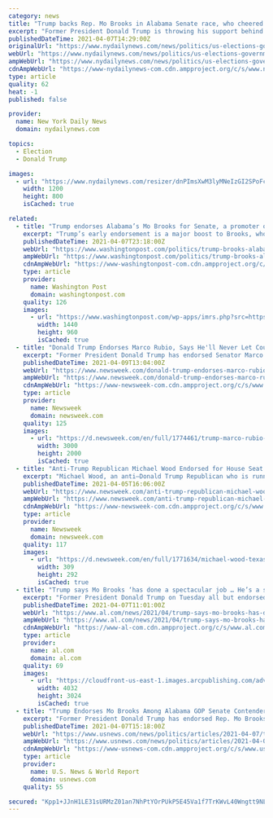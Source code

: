 ```yaml
---
category: news
title: "Trump backs Rep. Mo Brooks in Alabama Senate race, who cheered Capitol rioters for ‘kicking ass’"
excerpt: "Former President Donald Trump is throwing his support behind Rep. Mo Brooks in next year’s Alabama Senate race, a staunch supporter who cheered the Jan. 6 crowd at the Capitol for “taking down names and kicking ass."
publishedDateTime: 2021-04-07T14:29:00Z
originalUrl: "https://www.nydailynews.com/news/politics/us-elections-government/ny-trump-mo-brooks-alabama-senate-20210407-j37dwr3flbcd3dghai7oken2ua-story.html"
webUrl: "https://www.nydailynews.com/news/politics/us-elections-government/ny-trump-mo-brooks-alabama-senate-20210407-j37dwr3flbcd3dghai7oken2ua-story.html"
ampWebUrl: "https://www.nydailynews.com/news/politics/us-elections-government/ny-trump-mo-brooks-alabama-senate-20210407-j37dwr3flbcd3dghai7oken2ua-story.html?outputType=amp"
cdnAmpWebUrl: "https://www-nydailynews-com.cdn.ampproject.org/c/s/www.nydailynews.com/news/politics/us-elections-government/ny-trump-mo-brooks-alabama-senate-20210407-j37dwr3flbcd3dghai7oken2ua-story.html?outputType=amp"
type: article
quality: 62
heat: -1
published: false

provider:
  name: New York Daily News
  domain: nydailynews.com

topics:
  - Election
  - Donald Trump

images:
  - url: "https://www.nydailynews.com/resizer/dnPImsXwM3lyMNeIzGI2SPoFcG8=/1200x0/top/cloudfront-us-east-1.images.arcpublishing.com/tronc/H6KA7POU45DLBDWXB2NPXLDGAA.jpg"
    width: 1200
    height: 800
    isCached: true

related:
  - title: "Trump endorses Alabama’s Mo Brooks for Senate, a promoter of his false claims of a stolen election"
    excerpt: "Trump’s early endorsement is a major boost to Brooks, who has operated on the rightmost edge of the Republican Party during his time in the House."
    publishedDateTime: 2021-04-07T23:18:00Z
    webUrl: "https://www.washingtonpost.com/politics/trump-brooks-alabama-senate/2021/04/07/c7dabeee-97ad-11eb-a6d0-13d207aadb78_story.html"
    ampWebUrl: "https://www.washingtonpost.com/politics/trump-brooks-alabama-senate/2021/04/07/c7dabeee-97ad-11eb-a6d0-13d207aadb78_story.html?outputType=amp"
    cdnAmpWebUrl: "https://www-washingtonpost-com.cdn.ampproject.org/c/s/www.washingtonpost.com/politics/trump-brooks-alabama-senate/2021/04/07/c7dabeee-97ad-11eb-a6d0-13d207aadb78_story.html?outputType=amp"
    type: article
    provider:
      name: Washington Post
      domain: washingtonpost.com
    quality: 126
    images:
      - url: "https://www.washingtonpost.com/wp-apps/imrs.php?src=https://arc-anglerfish-washpost-prod-washpost.s3.amazonaws.com/public/UVYMERCV74I6XKJRLMLC2DIDHU.jpg&w=1440"
        width: 1440
        height: 960
        isCached: true
  - title: "Donald Trump Endorses Marco Rubio, Says He'll Never Let Country Down"
    excerpt: "Former President Donald Trump has endorsed Senator Marco Rubio (R-FL) in a post on the messaging service Telegram on Friday morning. \"It is my honor to give U.S. Senator Marco Rubio my Complete and Total Endorsement,\" Trump wrote. \"Marco has been a ..."
    publishedDateTime: 2021-04-09T13:04:00Z
    webUrl: "https://www.newsweek.com/donald-trump-endorses-marco-rubio-says-hell-never-let-country-down-1582326"
    ampWebUrl: "https://www.newsweek.com/donald-trump-endorses-marco-rubio-says-hell-never-let-country-down-1582326?amp=1"
    cdnAmpWebUrl: "https://www-newsweek-com.cdn.ampproject.org/c/s/www.newsweek.com/donald-trump-endorses-marco-rubio-says-hell-never-let-country-down-1582326?amp=1"
    type: article
    provider:
      name: Newsweek
      domain: newsweek.com
    quality: 125
    images:
      - url: "https://d.newsweek.com/en/full/1774461/trump-marco-rubio-other-senators.jpg"
        width: 3000
        height: 2000
        isCached: true
  - title: "Anti-Trump Republican Michael Wood Endorsed for House Seat by Texas' Biggest Newspaper"
    excerpt: "Michael Wood, an anti–Donald Trump Republican who is running in a special election in Texas, was just endorsed by the state's biggest newspaper. The Dallas Morning News Monday recommended Wood to represent the 6th Congressional District. The endorsement ..."
    publishedDateTime: 2021-04-05T16:06:00Z
    webUrl: "https://www.newsweek.com/anti-trump-republican-michael-wood-endorsed-house-seat-texas-biggest-newspaper-1581026"
    ampWebUrl: "https://www.newsweek.com/anti-trump-republican-michael-wood-endorsed-house-seat-texas-biggest-newspaper-1581026?amp=1"
    cdnAmpWebUrl: "https://www-newsweek-com.cdn.ampproject.org/c/s/www.newsweek.com/anti-trump-republican-michael-wood-endorsed-house-seat-texas-biggest-newspaper-1581026?amp=1"
    type: article
    provider:
      name: Newsweek
      domain: newsweek.com
    quality: 117
    images:
      - url: "https://d.newsweek.com/en/full/1771634/michael-wood-texas-congressional-candidate.jpg"
        width: 309
        height: 292
        isCached: true
  - title: "Trump says Mo Brooks ‘has done a spectacular job … He’s a strong guy, a tough guy’"
    excerpt: "Former President Donald Trump on Tuesday all but endorsed Alabama Congressman Mo Brooks in his bid to win a U.S. Senate seat next year. Appearing on the Newsmax program “American Agenda,” Trump heaped praise on Brooks when host Heather Childers brought ..."
    publishedDateTime: 2021-04-07T11:01:00Z
    webUrl: "https://www.al.com/news/2021/04/trump-says-mo-brooks-has-done-a-spectacular-job-hes-a-strong-guy-a-tough-guy.html"
    ampWebUrl: "https://www.al.com/news/2021/04/trump-says-mo-brooks-has-done-a-spectacular-job-hes-a-strong-guy-a-tough-guy.html?outputType=amp"
    cdnAmpWebUrl: "https://www-al-com.cdn.ampproject.org/c/s/www.al.com/news/2021/04/trump-says-mo-brooks-has-done-a-spectacular-job-hes-a-strong-guy-a-tough-guy.html?outputType=amp"
    type: article
    provider:
      name: al.com
      domain: al.com
    quality: 69
    images:
      - url: "https://cloudfront-us-east-1.images.arcpublishing.com/advancelocal/KBYBGAJFHRF7BMFXXOBPEV26OU.jpg"
        width: 4032
        height: 3024
        isCached: true
  - title: "Trump Endorses Mo Brooks Among Alabama GOP Senate Contenders"
    excerpt: "Former President Donald Trump has endorsed Rep. Mo Brooks in Alabama’s 2022 Senate race, siding with the conservative firebrand who riled up the crowd before the Capitol riot over other contenders in the state’s all-important Republican primary."
    publishedDateTime: 2021-04-07T15:18:00Z
    webUrl: "https://www.usnews.com/news/politics/articles/2021-04-07/trump-endorses-mo-brooks-among-alabama-gop-senate-contenders"
    ampWebUrl: "https://www.usnews.com/news/politics/articles/2021-04-07/trump-endorses-mo-brooks-among-alabama-gop-senate-contenders?context=amp"
    cdnAmpWebUrl: "https://www-usnews-com.cdn.ampproject.org/c/s/www.usnews.com/news/politics/articles/2021-04-07/trump-endorses-mo-brooks-among-alabama-gop-senate-contenders?context=amp"
    type: article
    provider:
      name: U.S. News & World Report
      domain: usnews.com
    quality: 55

secured: "Kpp1+JJnH1LE31sURMzZ01an7NhPtYOrPUkP5E45Va1f7TrKWvL40Wngtt9NLkjSGw3kmrzwn3kGXvte40BpNUMVSk/rdZOl3dhAbT60ECkuIlLF5T22VIrzlgI6u43O7kEWRF+xFC5HyKb3SMORcyYSuGepzpUFdJ/Mdqh/BSfZ6ISyOYZ++Ju3Htr0cjfAmN33CFiEj7fYGCaO5es1HdVFKafiTjizsB50xDVUMPdSJKhV5Y6ZnkOYbB2YJVlzYDIPDmWuLiKdlcISvKcj3lMlDq9xVvPp6wAgRRYqvDfv8qMppA/56FNr/lG5REFdff4ChfV/sO3ZMMFLcDKtP7njvCv5YJ3JGfMMO+DLWLE=;wiJwglm0O6d/B3Mzd7LzFg=="
---
```


